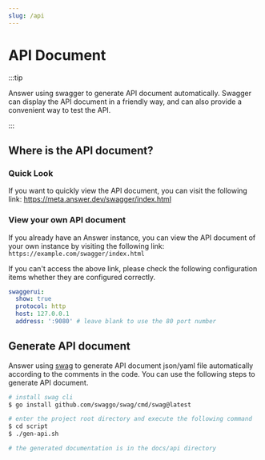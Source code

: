 ```yaml
---
slug: /api
---
```


# API Document

:::tip

Answer using swagger to generate API document automatically. Swagger can display the API document in a friendly way, and can also provide a convenient way to test the API.

:::

## Where is the API document?

### Quick Look

If you want to quickly view the API document, you can visit the following link:
https://meta.answer.dev/swagger/index.html

### View your own API document

If you already have an Answer instance, you can view the API document of your own instance by visiting the following link:
`https://example.com/swagger/index.html`

If you can't access the above link, please check the following configuration items whether they are configured correctly.

```yaml title="/data/conf/config.yaml"
swaggerui:
  show: true
  protocol: http
  host: 127.0.0.1
  address: ':9080' # leave blank to use the 80 port number
```

## Generate API document

Answer using [swag](https://github.com/swaggo/swag) to generate API document json/yaml file automatically according to the comments in the code. You can use the following steps to generate API document.

```bash
# install swag cli
$ go install github.com/swaggo/swag/cmd/swag@latest

# enter the project root directory and execute the following command
$ cd script
$ ./gen-api.sh

# the generated documentation is in the docs/api directory
```
